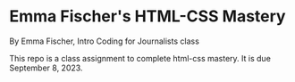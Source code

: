 # Emma Fischer's HTML-CSS Mastery

By Emma Fischer, Intro Coding for Journalists class

This repo is a class assignment to complete html-css mastery. It is due September 8, 2023.